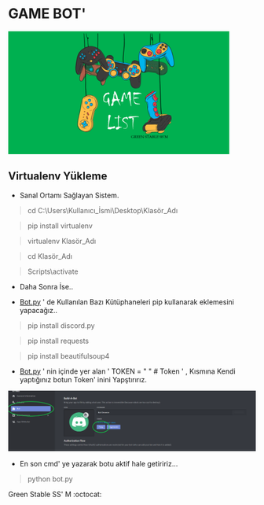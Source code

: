 # GAME BOT'

<img src= "https://raw.githubusercontent.com/burhanclkkl/Game-Bot/main/img/pp.png" height = "250px" width = "450px">

## Virtualenv Yükleme
* Sanal Ortamı Sağlayan Sistem.

> cd C:\Users\Kullanıcı_İsmi\Desktop\Klasör_Adı


> pip install virtualenv


> virtualenv Klasör_Adı


> cd Klasör_Adı


> Scripts\activate


* Daha Sonra İse..

* [Bot.py](https://github.com/burhanclkkl/Game-Bot/blob/main/bot.py) ' de Kullanılan Bazı Kütüphaneleri pip kullanarak eklemesini yapacağız..

> pip install discord.py


> pip install requests


> pip install beautifulsoup4


* [Bot.py](https://github.com/burhanclkkl/Game-Bot/blob/main/bot.py) ' nin içinde yer alan ' TOKEN = " <DISCORD TOKEN>  " # Token ' , <DISCORD TOKEN> Kısmına Kendi yaptığınız botun Token' inini Yapştırırız.

<img src= "https://raw.githubusercontent.com/burhanclkkl/Game-Bot/main/bot_app/img5.png" width = "1000px">

* En son cmd' ye yazarak botu aktif hale getiririz...

> python bot.py

Green Stable SS' M :octocat:

